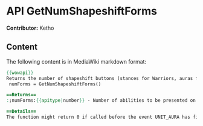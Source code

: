 # API GetNumShapeshiftForms

**Contributor:** Ketho

## Content

The following content is in MediaWiki markdown format:

```mediawiki
{{wowapi}}
Returns the number of shapeshift buttons (stances for Warriors, auras for Paladins, forms for Druids, etc) the player currently has.  
 numForms = GetNumShapeshiftForms()

==Returns==
:;numForms:{{apitype|number}} - Number of abilities to be presented on the stance/shapeshift bar

==Details==
The function might return 0 if called before the event UNIT_AURA has fired off.
```